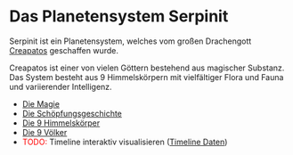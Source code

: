 # Das Planetensystem Serpinit

Serpinit ist ein Planetensystem, welches vom großen Drachengott [Creapatos](general/schoepfungsgeschichte.md#creapatos) geschaffen wurde.

Creapatos ist einer von vielen Göttern bestehend aus magischer Substanz.
Das System besteht aus 9 Himmelskörpern mit vielfältiger Flora und Fauna und variierender Intelligenz.

- [Die Magie](/content/Allgemein/Magie/index.md)
- [Die Schöpfungsgeschichte](/content/Allgemein/Schoepfungsgeschichte.md)
- [Die 9 Himmelskörper](/content/Himmelskoerper/index.md)
- [Die 9 Völker](/content/Voelker/index.md)
- <span style="color: red;">TODO: </span> Timeline interaktiv visualisieren ([Timeline Daten](../timeline/Geschichte.timeline))